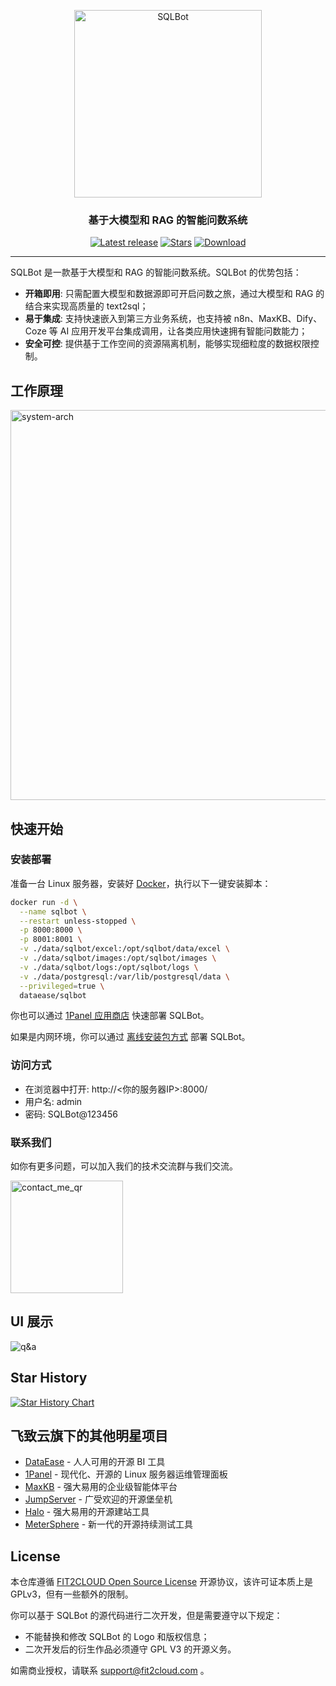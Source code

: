 <p align="center"><img src="https://resource-fit2cloud-com.oss-cn-hangzhou.aliyuncs.com/sqlbot/sqlbot.png" alt="SQLBot" width="300" /></p>
<h3 align="center">基于大模型和 RAG 的智能问数系统</h3>
<p align="center">
  <a href="https://github.com/dataease/SQLBot/releases/latest"><img src="https://img.shields.io/github/v/release/dataease/SQLBot" alt="Latest release"></a>
  <a href="https://github.com/dataease/SQLBot"><img src="https://img.shields.io/github/stars/dataease/SQLBot?color=%231890FF&style=flat-square" alt="Stars"></a>    
  <a href="https://hub.docker.com/r/dataease/SQLbot"><img src="https://img.shields.io/docker/pulls/dataease/sqlbot?label=downloads" alt="Download"></a><br/>

</p>
<hr/>

SQLBot 是一款基于大模型和 RAG 的智能问数系统。SQLBot 的优势包括：

- **开箱即用**: 只需配置大模型和数据源即可开启问数之旅，通过大模型和 RAG 的结合来实现高质量的 text2sql；
- **易于集成**: 支持快速嵌入到第三方业务系统，也支持被 n8n、MaxKB、Dify、Coze 等 AI 应用开发平台集成调用，让各类应用快速拥有智能问数能力；
- **安全可控**: 提供基于工作空间的资源隔离机制，能够实现细粒度的数据权限控制。

## 工作原理

<img width="1189" height="624" alt="system-arch" src="https://github.com/user-attachments/assets/cde40783-369e-493e-bb59-44ce43c2e7c5" />

## 快速开始

### 安装部署

准备一台 Linux 服务器，安装好 [Docker](https://docs.docker.com/get-docker/)，执行以下一键安装脚本：

```bash
docker run -d \
  --name sqlbot \
  --restart unless-stopped \
  -p 8000:8000 \
  -p 8001:8001 \
  -v ./data/sqlbot/excel:/opt/sqlbot/data/excel \
  -v ./data/sqlbot/images:/opt/sqlbot/images \
  -v ./data/sqlbot/logs:/opt/sqlbot/logs \
  -v ./data/postgresql:/var/lib/postgresql/data \
  --privileged=true \
  dataease/sqlbot
```

你也可以通过 [1Panel 应用商店](https://apps.fit2cloud.com/1panel) 快速部署 SQLBot。

如果是内网环境，你可以通过 [离线安装包方式](https://community.fit2cloud.com/#/products/sqlbot/downloads) 部署 SQLBot。

### 访问方式

- 在浏览器中打开: http://<你的服务器IP>:8000/
- 用户名: admin
- 密码: SQLBot@123456

### 联系我们

如你有更多问题，可以加入我们的技术交流群与我们交流。

<img width="180" height="180" alt="contact_me_qr" src="https://github.com/user-attachments/assets/2594ff29-5426-4457-b051-279855610030" />

## UI 展示

  <tr>
    <img alt="q&a" src="https://github.com/user-attachments/assets/55526514-52f3-4cfe-98ec-08a986259280"   />
  </tr>

## Star History

[![Star History Chart](https://api.star-history.com/svg?repos=dataease/sqlbot&type=Date)](https://www.star-history.com/#dataease/sqlbot&Date)

## 飞致云旗下的其他明星项目

- [DataEase](https://github.com/dataease/dataease/) - 人人可用的开源 BI 工具
- [1Panel](https://github.com/1panel-dev/1panel/) - 现代化、开源的 Linux 服务器运维管理面板
- [MaxKB](https://github.com/1panel-dev/MaxKB/) - 强大易用的企业级智能体平台
- [JumpServer](https://github.com/jumpserver/jumpserver/) - 广受欢迎的开源堡垒机
- [Halo](https://github.com/halo-dev/halo/) - 强大易用的开源建站工具
- [MeterSphere](https://github.com/metersphere/metersphere/) - 新一代的开源持续测试工具

## License

本仓库遵循 [FIT2CLOUD Open Source License](LICENSE) 开源协议，该许可证本质上是 GPLv3，但有一些额外的限制。

你可以基于 SQLBot 的源代码进行二次开发，但是需要遵守以下规定：

- 不能替换和修改 SQLBot 的 Logo 和版权信息；
- 二次开发后的衍生作品必须遵守 GPL V3 的开源义务。

如需商业授权，请联系 support@fit2cloud.com 。
